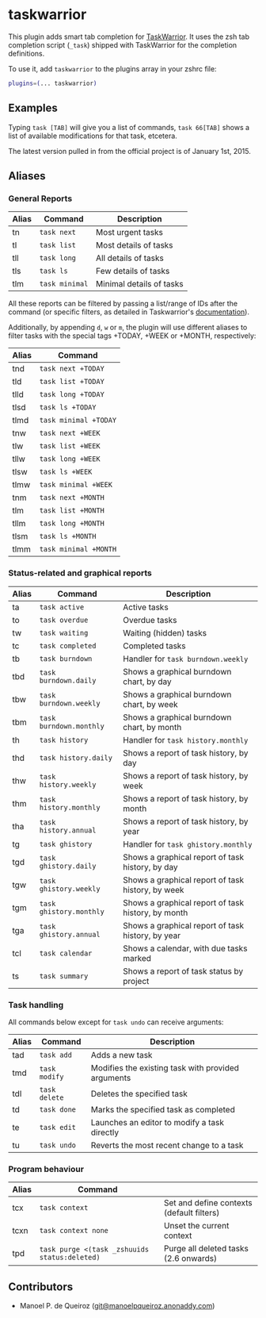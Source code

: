 # taskwarrior

This plugin adds smart tab completion for [TaskWarrior][1]. It uses the zsh tab
completion script (`_task`) shipped with TaskWarrior for the completion
definitions.

To use it, add `taskwarrior` to the plugins array in your zshrc file:

```zsh
plugins=(... taskwarrior)
```

## Examples

Typing `task [TAB]` will give you a list of commands, `task 66[TAB]` shows a
list of available modifications for that task, etcetera.

The latest version pulled in from the official project is of January 1st, 2015.

## Aliases

### General Reports

| Alias | Command        | Description              |
|-------|----------------|--------------------------|
| tn    | `task next`    | Most urgent tasks        |
| tl    | `task list`    | Most details of tasks    |
| tll   | `task long`    | All details of tasks     |
| tls   | `task ls`      | Few details of tasks     |
| tlm   | `task minimal` | Minimal details of tasks |

All these reports can be filtered by passing a list/range of IDs after the
command (or specific filters, as detailed in Taskwarrior's [documentation][2]).

Additionally, by appending `d`, `w` or `m`, the plugin will use different
aliases to filter tasks with the special tags +TODAY, +WEEK or +MONTH,
respectively:

| Alias | Command               |
|-------|-----------------------|
| tnd   | `task next +TODAY`    |
| tld   | `task list +TODAY`    |
| tlld  | `task long +TODAY`    |
| tlsd  | `task ls +TODAY`      |
| tlmd  | `task minimal +TODAY` |
| tnw   | `task next +WEEK`     |
| tlw   | `task list +WEEK`     |
| tllw  | `task long +WEEK`     |
| tlsw  | `task ls +WEEK`       |
| tlmw  | `task minimal +WEEK`  |
| tnm   | `task next +MONTH`    |
| tlm   | `task list +MONTH`    |
| tllm  | `task long +MONTH`    |
| tlsm  | `task ls +MONTH`      |
| tlmm  | `task minimal +MONTH` |

### Status-related and graphical reports

| Alias | Command                 | Description                                        |
|-------|-------------------------|----------------------------------------------------|
| ta    | `task active`           | Active tasks                                       |
| to    | `task overdue`          | Overdue tasks                                      |
| tw    | `task waiting`          | Waiting (hidden) tasks                             |
| tc    | `task completed`        | Completed tasks                                    |
| tb    | `task burndown`         | Handler for `task burndown.weekly`                 |
| tbd   | `task burndown.daily`   | Shows a graphical burndown chart, by day           |
| tbw   | `task burndown.weekly`  | Shows a graphical burndown chart, by week          |
| tbm   | `task burndown.monthly` | Shows a graphical burndown chart, by month         |
| th    | `task history`          | Handler for `task history.monthly`                 |
| thd   | `task history.daily`    | Shows a report of task history, by day             |
| thw   | `task history.weekly`   | Shows a report of task history, by week            |
| thm   | `task history.monthly`  | Shows a report of task history, by month           |
| tha   | `task history.annual`   | Shows a report of task history, by year            |
| tg    | `task ghistory`         | Handler for `task ghistory.monthly`                |
| tgd   | `task ghistory.daily`   | Shows a graphical report of task history, by day   |
| tgw   | `task ghistory.weekly`  | Shows a graphical report of task history, by week  |
| tgm   | `task ghistory.monthly` | Shows a graphical report of task history, by month |
| tga   | `task ghistory.annual`  | Shows a graphical report of task history, by year  |
| tcl   | `task calendar`         | Shows a calendar, with due tasks marked            |
| ts    | `task summary`          | Shows a report of task status by project           |

### Task handling

All commands below except for `task undo` can receive arguments:

| Alias | Command       | Description                                        |
|-------|---------------|----------------------------------------------------|
| tad   | `task add`    | Adds a new task                                    |
| tmd   | `task modify` | Modifies the existing task with provided arguments |
| tdl   | `task delete` | Deletes the specified task                         |
| td    | `task done`   | Marks the specified task as completed              |
| te    | `task edit`   | Launches an editor to modify a task directly       |
| tu    | `task undo`   | Reverts the most recent change to a task           |

### Program behaviour

| Alias | Command                                       |                                           |
|-------|-----------------------------------------------|-------------------------------------------|
| tcx   | `task context`                                | Set and define contexts (default filters) |
| tcxn  | `task context none`                           | Unset the current context                 |
| tpd   | `task purge <(task _zshuuids status:deleted)` | Purge all deleted tasks (2.6 onwards)     |

## Contributors

- Manoel P. de Queiroz (git@manoelpqueiroz.anonaddy.com)

[1]: https://taskwarrior.org/
[2]: https://taskwarrior.org/docs/filter/